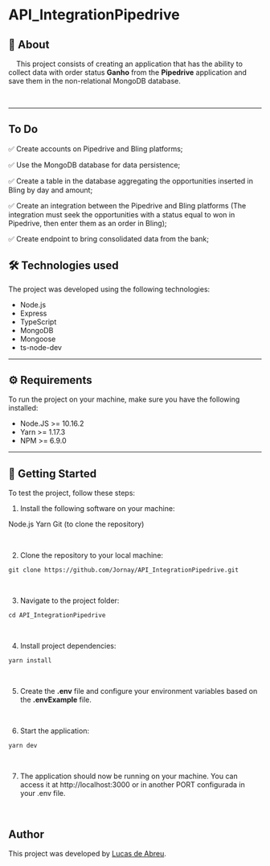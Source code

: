 # **API_IntegrationPipedrive**

## 📃 **About**

&nbsp;&nbsp;&nbsp;&nbsp;This project consists of creating an application that has the ability to collect data with order status **Ganho** from the **Pipedrive** application and save them in the non-relational MongoDB database. 

<br>

---

## To Do

✅ Create accounts on Pipedrive and Bling platforms;

✅ Use the MongoDB database for data persistence;

✅ Create a table in the database aggregating the opportunities inserted in Bling by day and
amount;

✅ Create an integration between the Pipedrive and Bling platforms (The integration must seek the
opportunities with a status equal to won in Pipedrive, then enter them as an order in
Bling);

✅ Create endpoint to bring consolidated data from the bank;


## 🛠 **Technologies used**

The project was developed using the following technologies:

- Node.js
- Express
- TypeScript
- MongoDB
- Mongoose
- ts-node-dev

---

## ⚙ **Requirements**
To run the project on your machine, make sure you have the following installed:

- Node.JS >= 10.16.2
- Yarn >= 1.17.3
- NPM >= 6.9.0

---

## 🔧 **Getting Started** 
To test the project, follow these steps:

1. Install the following software on your machine:

Node.js
Yarn
Git (to clone the repository)

<br>

2. Clone the repository to your local machine:

```
git clone https://github.com/Jornay/API_IntegrationPipedrive.git
```

<br>

3. Navigate to the project folder:

```
cd API_IntegrationPipedrive
```

<br>

4. Install project dependencies:

```
yarn install
```

<br>

5. Create the **.env** file and configure your environment variables based on the **.envExample** file.

<br>

6. Start the application:

```
yarn dev
```

<br>

7. The application should now be running on your machine. You can access it at http://localhost:3000 or in another PORT configurada in your .env file.

<br>

## Author
This project was developed by [Lucas de Abreu](https://github.com/Jornay).
